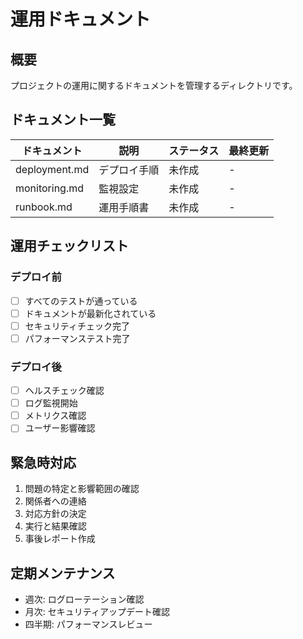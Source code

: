 # 運用ドキュメント

## 概要
プロジェクトの運用に関するドキュメントを管理するディレクトリです。

## ドキュメント一覧

| ドキュメント | 説明 | ステータス | 最終更新 |
|------------|------|-----------|---------|
| deployment.md | デプロイ手順 | 未作成 | - |
| monitoring.md | 監視設定 | 未作成 | - |
| runbook.md | 運用手順書 | 未作成 | - |

## 運用チェックリスト

### デプロイ前
- [ ] すべてのテストが通っている
- [ ] ドキュメントが最新化されている
- [ ] セキュリティチェック完了
- [ ] パフォーマンステスト完了

### デプロイ後
- [ ] ヘルスチェック確認
- [ ] ログ監視開始
- [ ] メトリクス確認
- [ ] ユーザー影響確認

## 緊急時対応
1. 問題の特定と影響範囲の確認
2. 関係者への連絡
3. 対応方針の決定
4. 実行と結果確認
5. 事後レポート作成

## 定期メンテナンス
- 週次: ログローテーション確認
- 月次: セキュリティアップデート確認
- 四半期: パフォーマンスレビュー
